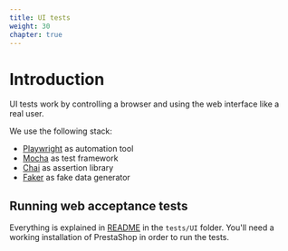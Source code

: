 ```yaml
---
title: UI tests
weight: 30
chapter: true
---
```


# Introduction

UI tests work by controlling a browser and using the web interface like a real user.

We use the following stack:

* [Playwright](https://github.com/microsoft/playwright/) as automation tool
* [Mocha](https://mochajs.org/) as test framework
* [Chai](https://www.chaijs.com/) as assertion library 
* [Faker](https://github.com/faker-js/faker) as fake data generator

## Running web acceptance tests

Everything is explained in [README](https://github.com/PrestaShop/PrestaShop/blob/develop/tests/UI/README.md) in the `tests/UI` folder. 
You'll need a working installation of PrestaShop in order to run the tests.
